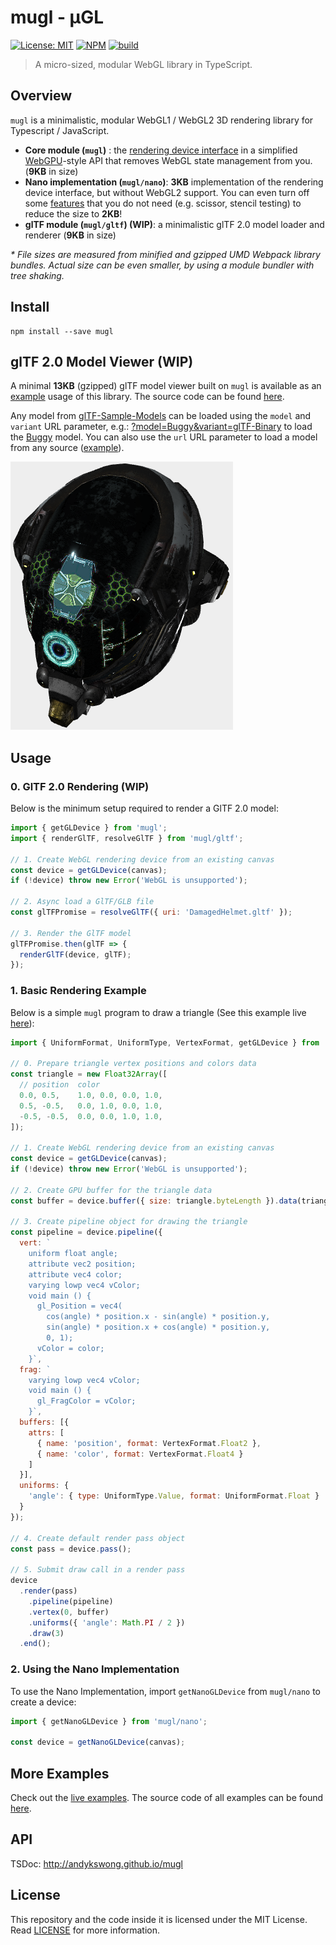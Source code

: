 # mugl - μGL

[![License: MIT](https://img.shields.io/badge/License-MIT-yellow.svg)](./LICENSE) [![NPM](https://img.shields.io/npm/v/mugl)](https://www.npmjs.com/package/mugl) [![build](https://github.com/andykswong/mugl/actions/workflows/build.yaml/badge.svg)](https://github.com/andykswong/mugl/actions/workflows/build.yaml)

> A micro-sized, modular WebGL library in TypeScript.

## Overview

`mugl` is a minimalistic, modular WebGL1 / WebGL2 3D rendering library for Typescript / JavaScript.

- **Core module (`mugl`)** : the [rendering device interface](./src/device/device.ts) in a simplified [WebGPU](https://gpuweb.github.io/gpuweb/)-style API that removes WebGL state management from you. (**9KB** in size)
- **Nano implementation (`mugl/nano`)**: **3KB** implementation of the rendering device interface, but without WebGL2 support. You can even turn off some [features](./src/nano/features.ts) that you do not need (e.g. scissor, stencil testing) to reduce the size to **2KB**!
- **glTF module (`mugl/gltf`) (WIP)**: a minimalistic glTF 2.0 model loader and renderer (**9KB** in size)

*\* File sizes are measured from minified and gzipped UMD Webpack library bundles. Actual size can be even smaller, by using a module bundler with tree shaking.*

## Install
```shell
npm install --save mugl
```

## glTF 2.0 Model Viewer (WIP)
A minimal **13KB** (gzipped) glTF model viewer built on `mugl` is available as an [example](http://andykswong.github.io/mugl/examples/gltf.html) usage of this library. The source code can be found [here](https://github.com/andykswong/mugl/tree/main/src/examples/gltf-viewer).

Any model from [glTF-Sample-Models](https://github.com/KhronosGroup/glTF-Sample-Models) can be loaded using the `model` and `variant` URL parameter, e.g.: [?model=Buggy&variant=glTF-Binary](http://andykswong.github.io/mugl/examples/gltf.html?model=Buggy&variant=glTF-Binary&camera=0&scene=0) to load the [Buggy](https://github.com/KhronosGroup/glTF-Sample-Models/tree/master/2.0/Buggy) model. You can also use the `url` URL parameter to load a model from any source ([example](http://andykswong.github.io/mugl/examples/gltf.html?url=https://raw.githubusercontent.com/KhronosGroup/glTF-Sample-Models/master/2.0/Avocado/glTF/Avocado.gltf)).

![alt text](./screenshots/DamagedHelmet.png)

## Usage

### 0. GlTF 2.0 Rendering (WIP)
Below is the minimum setup required to render a GlTF 2.0 model:

```javascript
import { getGLDevice } from 'mugl';
import { renderGlTF, resolveGlTF } from 'mugl/gltf';

// 1. Create WebGL rendering device from an existing canvas
const device = getGLDevice(canvas);
if (!device) throw new Error('WebGL is unsupported');

// 2. Async load a GlTF/GLB file
const glTFPromise = resolveGlTF({ uri: 'DamagedHelmet.gltf' });

// 3. Render the GlTF model
glTFPromise.then(glTF => {
  renderGlTF(device, glTF);
});
```

### 1. Basic Rendering Example
Below is a simple `mugl` program to draw a triangle (See this example live [here](https://andykswong.github.io/mugl/examples/#basic)):

```javascript
import { UniformFormat, UniformType, VertexFormat, getGLDevice } from 'mugl';

// 0. Prepare triangle vertex positions and colors data
const triangle = new Float32Array([
  // position  color
  0.0, 0.5,    1.0, 0.0, 0.0, 1.0,
  0.5, -0.5,   0.0, 1.0, 0.0, 1.0,
  -0.5, -0.5,  0.0, 0.0, 1.0, 1.0,
]);

// 1. Create WebGL rendering device from an existing canvas
const device = getGLDevice(canvas);
if (!device) throw new Error('WebGL is unsupported');

// 2. Create GPU buffer for the triangle data
const buffer = device.buffer({ size: triangle.byteLength }).data(triangle);

// 3. Create pipeline object for drawing the triangle
const pipeline = device.pipeline({
  vert: `
    uniform float angle;
    attribute vec2 position;
    attribute vec4 color;
    varying lowp vec4 vColor;
    void main () {
      gl_Position = vec4(
        cos(angle) * position.x - sin(angle) * position.y,
        sin(angle) * position.x + cos(angle) * position.y,
        0, 1);
      vColor = color;
    }`,
  frag: `
    varying lowp vec4 vColor;
    void main () {
      gl_FragColor = vColor;
    }`,
  buffers: [{
    attrs: [
      { name: 'position', format: VertexFormat.Float2 },
      { name: 'color', format: VertexFormat.Float4 }
    ]
  }],
  uniforms: {
    'angle': { type: UniformType.Value, format: UniformFormat.Float }
  }
});

// 4. Create default render pass object
const pass = device.pass();

// 5. Submit draw call in a render pass
device
  .render(pass)
    .pipeline(pipeline)
    .vertex(0, buffer)
    .uniforms({ 'angle': Math.PI / 2 })
    .draw(3)
  .end();
```

### 2. Using the Nano Implementation
To use the Nano Implementation, import `getNanoGLDevice` from `mugl/nano` to create a device:

```javascript
import { getNanoGLDevice } from 'mugl/nano';

const device = getNanoGLDevice(canvas);
```

## More Examples
Check out the [live examples](http://andykswong.github.io/mugl/examples). The source code of all examples can be found [here](https://github.com/andykswong/mugl/tree/main/src/examples).

## API
TSDoc: http://andykswong.github.io/mugl

## License
This repository and the code inside it is licensed under the MIT License. Read [LICENSE](./LICENSE) for more information.
